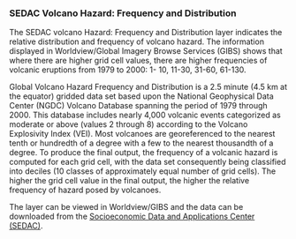 ### SEDAC Volcano Hazard: Frequency and Distribution
The SEDAC volcano Hazard: Frequency and Distribution layer indicates the relative distribution and frequency of volcano hazard. The information displayed in Worldview/Global Imagery Browse Services (GIBS) shows that where there are higher grid cell values, there are higher frequencies of  volcanic eruptions from 1979 to 2000: 1- 10, 11-30, 31-60, 61-130.

Global Volcano Hazard Frequency and Distribution is a 2.5 minute (4.5 km at the equator) gridded data set based upon the National Geophysical Data Center (NGDC) Volcano Database spanning the period of 1979 through 2000. This database includes nearly 4,000 volcanic events categorized as moderate or above (values 2 through 8) according to the Volcano Explosivity Index (VEI). Most volcanoes are georeferenced to the nearest tenth or hundredth of a degree with a few to the nearest thousandth of a degree. To produce the final output, the frequency of a volcanic hazard is computed for each grid cell, with the data set consequently being classified into deciles (10 classes of approximately equal number of grid cells). The higher the grid cell value in the final output, the higher the relative frequency of hazard posed by volcanoes.

The layer can be viewed in Worldview/GIBS and the data can be downloaded from the [Socioeconomic Data and Applications Center (SEDAC)](http://sedac.ciesin.columbia.edu/data/set/ndh-volcano-hazard-frequency-distribution).
